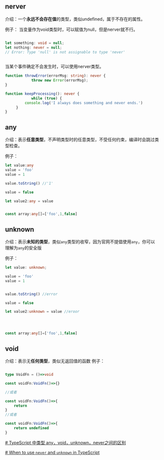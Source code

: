 



## nerver
介绍：一个**永远不会存在值**的类型，类似undefined，属于不存在的属性。

例子：
当变量作为void类型时，可以赋值为null，但是nerver就不行。

```ts

let something: void = null;
let nothing: never = null; 
// Error: Type 'null' is not assignable to type 'never'
  
```

当某个事件确定不会发生时，可以使用nerver类型。
```ts
function throwError(errorMsg: string): never { 
            throw new Error(errorMsg); 
} 

function keepProcessing(): never { 
            while (true) { 
         console.log('I always does something and never ends.')
     }
} 
```

## any

介绍：表示**任意类型**，不声明类型时的任意类型，不受任何约束，编译时会跳过类型检查。

例子：

```ts
let value:any  
value = 'foo' 
value = 1

value.toString() //'1'

value = false

let value2:any = value


const array:any[]=['foo',1,false]

```


## unknown

介绍：表示**未知的类型**，类似`any`类型的收窄，因为官网不提倡使用`any`，你可以理解为`any`的安全版

例子：

```ts
let value: unknown;

value = 'foo' 
value = 1


value.toString() //error

value = false

let value2:unknown = value //eroor




const array:any[]=['foo',1,false]

```



## void
介绍：表示无**任何类型**，类似无返回值的函数
例子：

```ts

type VoidFn = ()=>void

const voidFn:VoidFn()=>{}

//或者

const voidFn:VoidFn()=>{
	return 
}
//或者

const voidFn:VoidFn()=>{
	return undefined
}


```





[# TypeScript 中类型 any，void，unknown，never之间的区别](https://blog.csdn.net/KNIGH_YUN/article/details/115412962)

[# When to use `never` and `unknown` in TypeScript](https://blog.logrocket.com/when-to-use-never-and-unknown-in-typescript-5e4d6c5799ad/)